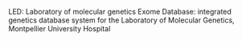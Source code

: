 LED: Laboratory of molecular genetics Exome Database: integrated genetics database system for the Laboratory of Molecular Genetics, Montpellier University Hospital
